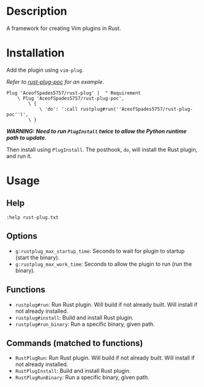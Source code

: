 # Description

A framework for creating Vim plugins in Rust.

# Installation

Add the plugin using `vim-plug`.

_Refer to [rust-plug-poc](https://github.com/AceofSpades5757/rust-plug-poc) for an example._

``` vim
Plug 'AceofSpades5757/rust-plug' |  " Requirement
    \ Plug 'AceofSpades5757/rust-plug-poc',
        \ {
            \ 'do': ':call rustplug#run(''AceofSpades5757/rust-plug-poc'')',
        \ }
```

***WARNING: Need to run `PlugInstall` twice to allow the Python runtime path to update.***

Then install using `PlugInstall`. The posthook, `do`, will install the Rust plugin, and run it.

# Usage

## Help

`:help rust-plug.txt`

## Options

* `g:rustplug_max_startup_time`: Seconds to wait for plugin to startup (start the binary).
* `g:rustplug_max_work_time`: Seconds to allow the plugin to run (run the binary).

## Functions

* `rustplug#run`: Run Rust plugin. Will build if not already built. Will install if not already installed.
* `rustplug#install`: Build and install Rust plugin.
* `rustplug#run_binary`: Run a specific binary, given path.

## Commands (matched to functions)

* `RustPlugRun`: Run Rust plugin. Will build if not already built. Will install if not already installed.
* `RustPlugInstall`: Build and install Rust plugin.
* `RustPlugRunBinary`: Run a specific binary, given path.

